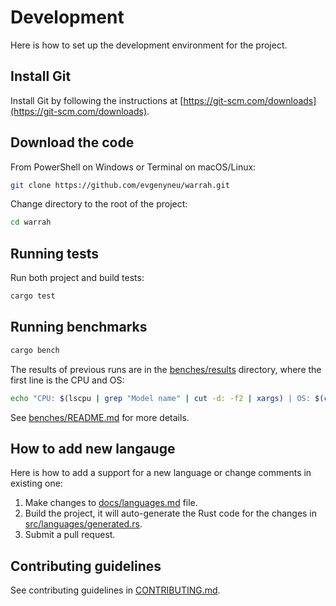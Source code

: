 # Development

Here is how to set up the development environment for the project.

## Install Git

Install Git by following the instructions at [https://git-scm.com/downloads](https://git-scm.com/downloads).

## Download the code

From PowerShell on Windows or Terminal on macOS/Linux:

```bash
git clone https://github.com/evgenyneu/warrah.git
```

Change directory to the root of the project:

```bash
cd warrah
```

## Running tests

Run both project and build tests:

```bash
cargo test
```

## Running benchmarks

```bash
cargo bench
```

The results of previous runs are in the [benches/results](../benches/results) directory, where the first line is the CPU and OS:

```sh
echo "CPU: $(lscpu | grep "Model name" | cut -d: -f2 | xargs) | OS: $(cat /etc/os-release | grep PRETTY_NAME | cut -d'"' -f2)"
```

See [benches/README.md](../benches/README.md) for more details.

## How to add new langauge

Here is how to add a support for a new language or change comments in existing one:

1. Make changes to [docs/languages.md](languages.md) file.
1. Build the project, it will auto-generate the Rust code for the changes in [src/languages/generated.rs](../src/languages/generated.rs).
1. Submit a pull request.

## Contributing guidelines

See contributing guidelines in [CONTRIBUTING.md](../CONTRIBUTING.md).
